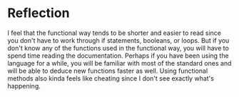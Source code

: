 # Reflection

I feel that the functional way tends to be shorter and easier to read since you don't have to work through if statements, booleans, or loops. But if you don't know any of the functions used in the functional way, you will have to spend time reading the documentation. Perhaps if you have been using the language for a while, you will be familiar with most of the standard ones and will be able to deduce new functions faster as well. Using functional methods also kinda feels like cheating since I don't see exactly what's happening.
